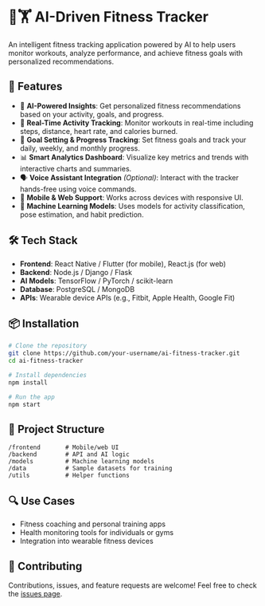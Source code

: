 # 🧠🏋️ AI-Driven Fitness Tracker

An intelligent fitness tracking application powered by AI to help users monitor workouts, analyze performance, and achieve fitness goals with personalized recommendations.

## 🚀 Features

* 🤖 **AI-Powered Insights**: Get personalized fitness recommendations based on your activity, goals, and progress.
* 🏃 **Real-Time Activity Tracking**: Monitor workouts in real-time including steps, distance, heart rate, and calories burned.
* 🎯 **Goal Setting & Progress Tracking**: Set fitness goals and track your daily, weekly, and monthly progress.
* 📊 **Smart Analytics Dashboard**: Visualize key metrics and trends with interactive charts and summaries.
* 🗣️ **Voice Assistant Integration** *(Optional)*: Interact with the tracker hands-free using voice commands.
* 📱 **Mobile & Web Support**: Works across devices with responsive UI.
* 🧬 **Machine Learning Models**: Uses models for activity classification, pose estimation, and habit prediction.

## 🛠️ Tech Stack

* **Frontend**: React Native / Flutter (for mobile), React.js (for web)
* **Backend**: Node.js / Django / Flask
* **AI Models**: TensorFlow / PyTorch / scikit-learn
* **Database**: PostgreSQL / MongoDB
* **APIs**: Wearable device APIs (e.g., Fitbit, Apple Health, Google Fit)

## 📦 Installation

```bash
# Clone the repository
git clone https://github.com/your-username/ai-fitness-tracker.git
cd ai-fitness-tracker

# Install dependencies
npm install

# Run the app
npm start
```

## 📁 Project Structure

```
/frontend       # Mobile/web UI
/backend        # API and AI logic
/models         # Machine learning models
/data           # Sample datasets for training
/utils          # Helper functions
```

## 🔍 Use Cases

* Fitness coaching and personal training apps
* Health monitoring tools for individuals or gyms
* Integration into wearable fitness devices

## 🤝 Contributing

Contributions, issues, and feature requests are welcome!
Feel free to check the [issues page](https://github.com/your-username/ai-fitness-tracker/issues).
